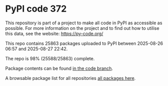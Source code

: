 # PyPI code 372

This repository is part of a project to make all code in PyPI as accessible as possible. For more information 
on the project and to find out how to utilise this data, see the website: https://py-code.org/

This repo contains 25863 packages uploaded to PyPI between 
2025-08-26 06:57 and 2025-08-27 22:42.

The repo is 98% (25588/25863) complete.

Package contents can be found [in the code branch](https://github.com/pypi-data/pypi-mirror-372/tree/code/packages).

A browsable package list for all repositories [all packages here](https://py-code.org/repositories/pypi-mirror-372).



